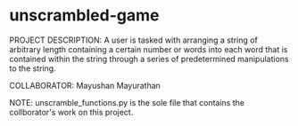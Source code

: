 # unscrambled-game
PROJECT DESCRIPTION: A user is tasked with arranging a string of arbitrary length containing a certain number or words into each word that is contained within the string through a series of predetermined manipulations to the string.

COLLABORATOR: Mayushan Mayurathan

NOTE: unscramble_functions.py is the sole file that contains the collborator's work on this project.
